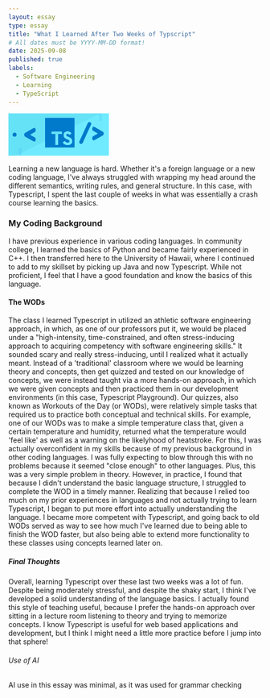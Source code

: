 ```yaml
---
layout: essay
type: essay
title: "What I Learned After Two Weeks of Typscript"
# All dates must be YYYY-MM-DD format!
date: 2025-09-08
published: true
labels:
  - Software Engineering
  - Learning
  - TypeScript
---
```


<img width="200px" class="rounded float-start pe-4" src="../img/typescript.png">

Learning a new language is hard. Whether it's a foreign language or a new coding language, I've always struggled with wrapping my head around the different semantics, writing rules, and general structure. In this case, with Typescript, I spent the last couple of weeks in what was essentially a crash course learning the basics. 



### My Coding Background
I have previous experience in various coding languages. In community college, I learned the basics of Python and became fairly experienced in C++. I then transferred here to the University of Hawaii, where I continued to add to my skillset by picking up Java and now Typescript. While not proficient, I feel that I have a good foundation and know the basics of this language.

#### The WODs
The class I learned Typescript in utilized an athletic software engineering approach, in which, as one of our professors put it, we would be placed under a "high-intensity, time-constrained, and often stress-inducing approach to acquiring competency with software engineering skills." It sounded scary and really stress-inducing, until I realized what it actually meant. Instead of a 'traditional' classroom where we would be learning theory and concepts, then get quizzed and tested on our knowledge of concepts, we were instead taught via a more hands-on approach, in which we were given concepts and then practiced them in our development environments (in this case, Typescript Playground). Our quizzes, also known as Workouts of the Day (or WODs), were relatively simple tasks that required us to practice both conceptual and technical skills. For example, one of our WODs was to make a simple temperature class that, given a certain temperature and humidity, returned what the temperature would 'feel like' as well as a warning on the likelyhood of heatstroke. For this, I was actually overconfident in my skills because of my previous background in other coding languages. I was fully expecting to blow through this with no problems because it seemed "close enough" to other languages. Plus, this was a very simple problem in theory. However, in practice, I found that because I didn't understand the basic language structure, I struggled to complete the WOD in a timely manner. Realizing that because I relied too much on my prior experiences in languages and not actually trying to learn Typescript, I began to put more effort into actually understanding the language. I became more competent with Typescript, and going back to old WODs served as way to see how much I've learned due to being able to finish the WOD faster, but also being able to extend more functionality to these classes using concepts learned later on. 

##### Final Thoughts
Overall, learning Typescript over these last two weeks was a lot of fun. Despite being moderately stressful, and despite the shaky start, I think I've developed a solid understanding of the language basics.  I actually found this style of teaching useful, because I prefer the hands-on approach over sitting in a lecture room listening to theory and trying to memorize concepts. I know Typescript is useful for web based applications and development, but I think I might need a little more practice before I jump into that sphere!

###### Use of AI
AI use in this essay was minimal, as it was used for grammar checking
